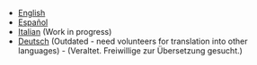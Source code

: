 * [English](en)
* [Español](es)
* [Italian](it) \(Work in progress\)
* [Deutsch](de) \(Outdated - need volunteers for translation into other languages\) - \(Veraltet. Freiwillige zur Übersetzung gesucht.\)



